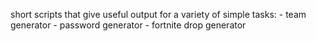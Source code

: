 short scripts that give useful output for a variety of simple tasks:
	- team generator
	- password generator
	- fortnite drop generator
